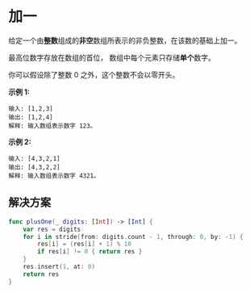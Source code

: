 # 加一

给定一个由**整数**组成的**非空**数组所表示的非负整数，在该数的基础上加一。

最高位数字存放在数组的首位， 数组中每个元素只存储**单个**数字。

你可以假设除了整数 0 之外，这个整数不会以零开头。

**示例 1:**

```
输入: [1,2,3]
输出: [1,2,4]
解释: 输入数组表示数字 123。
```

**示例 2:**

```
输入: [4,3,2,1]
输出: [4,3,2,2]
解释: 输入数组表示数字 4321。
```

## 解决方案

```swift
func plusOne(_ digits: [Int]) -> [Int] {
    var res = digits
    for i in stride(from: digits.count - 1, through: 0, by: -1) {
        res[i] = (res[i] + 1) % 10
        if res[i] != 0 { return res }
    }
    res.insert(1, at: 0)
    return res
}
```



